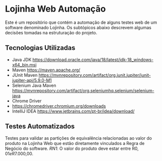 # Lojinha Web Automação
Este é um repositório que contém a automação de alguns testes web de um software denominado Lojinha. Os subtópicos abaixo descrevem algumas decisões tomadas na estruturação do projeto.

## Tecnologias Utilizadas

- Java JDK
  https://download.oracle.com/java/18/latest/jdk-18_windows-x64_bin.msi
- Maven
  https://maven.apache.org/
- JUnit Maven
  https://mvnrepository.com/artifact/org.junit.jupiter/junit-jupiter-api/5.9.0-M1
- Selenium Java Maven
  https://mvnrepository.com/artifact/org.seleniumhq.selenium/selenium-java
- Chrome Driver
- https://chromedriver.chromium.org/downloads
- IntelliJ IDEA
  https://www.jetbrains.com/pt-br/idea/download/

## Testes Automatizados
Testes para validar as partições de equivalência relacionadas ao valor do  produto na Lojinha Web que estão diretamente vinculados a Regra de Negócio do software.
*RN1*:  O valor do produto deve estar entre R$0,01 e R$7.000,00.